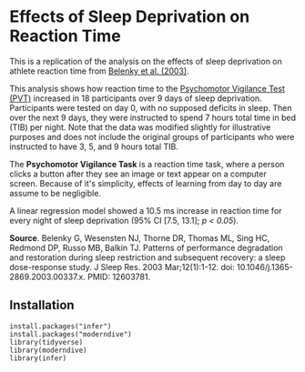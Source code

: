 # Effects of Sleep Deprivation on Reaction Time

This is a replication of the analysis on the effects of sleep deprivation on athlete reaction time from [Belenky et al. (2003)](https://pubmed.ncbi.nlm.nih.gov/12603781/).

This analysis shows how reaction time to the [Psychomotor Vigilance Test (PVT)](https://www.sciencedirect.com/topics/medicine-and-dentistry/psychomotor-vigilance-task) increased in 18 participants over 9 days of sleep deprivation. Participants were tested on day 0, with no supposed deficits in sleep. Then over the next 9 days, they were instructed to spend 7 hours total time in bed (TIB) per night. Note that the data was modified slightly for illustrative purposes and does not include the original groups of participants who were instructed to have 3, 5, and 9 hours total TIB.

The **Psychomotor Vigilance Task** is a reaction time task, where a person clicks a button after they see an image or text appear on a computer screen. Because of it's simplicity, effects of learning from day to day are assume to be negligible.

A linear regression model showed a 10.5 ms increase in reaction time for every night of sleep deprivation (95% CI [7.5, 13.1]; *p < 0.05*).

**Source**. 
Belenky G, Wesensten NJ, Thorne DR, Thomas ML, Sing HC, Redmond DP, Russo MB, Balkin TJ. Patterns of performance degradation and restoration during sleep restriction and subsequent recovery: a sleep dose-response study. J Sleep Res. 2003 Mar;12(1):1-12. doi: 10.1046/j.1365-2869.2003.00337.x. PMID: 12603781.

## Installation
```
install.packages("infer")
install.packages("moderndive")
library(tidyverse)
library(moderndive)
library(infer)
```